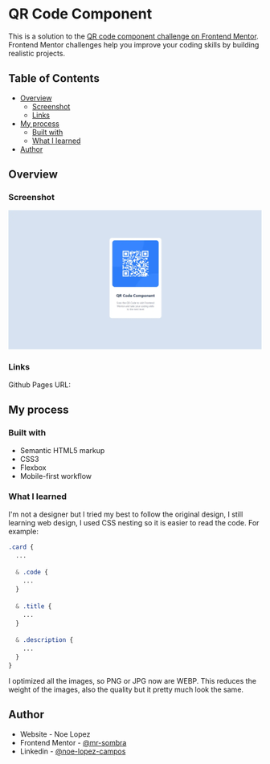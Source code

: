 # QR Code Component

This is a solution to the [QR code component challenge on Frontend Mentor](https://www.frontendmentor.io/challenges/qr-code-component-iux_sIO_H). Frontend Mentor challenges help you improve your coding skills by building realistic projects.

## Table of Contents

- [Overview](#overview)
  - [Screenshot](#screenshot)
  - [Links](#links)
- [My process](#my-process)
  - [Built with](#built-with)
  - [What I learned](#what-i-learned)
- [Author](#author)

## Overview

### Screenshot

![Web browser Screenshot](images/screenshot.webp "Screenshot of the Web")

### Links

Github Pages URL:

## My process

### Built with

* Semantic HTML5 markup
* CSS3
* Flexbox
* Mobile-first workflow

### What I learned

I'm not a designer but I tried my best to follow the original design, I still learning web design, I used CSS nesting so it is easier to read the code. For example:

```css
.card {
  ...

  & .code {
    ...
  }

  & .title {
    ...
  }

  & .description {
    ...
  }
}
```

I optimized all the images, so PNG or JPG now are WEBP. This reduces the weight of the images, also the quality but it pretty much look the same.

## Author

* Website - Noe Lopez
* Frontend Mentor - [@mr-sombra](https://www.frontendmentor.io/profile/mr-sombra)
* Linkedin - [@noe-lopez-campos](https://www.linkedin.com/in/noe-lopez-campos/)
